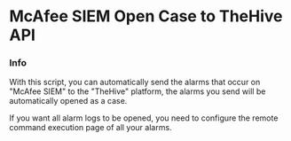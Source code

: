 # McAfee SIEM Open Case to TheHive API

### Info

With this script, you can automatically send the alarms that occur on "McAfee SIEM" to the "TheHive" platform, the alarms you send will be automatically opened as a case.

If you want all alarm logs to be opened, you need to configure the remote command execution page of all your alarms.
